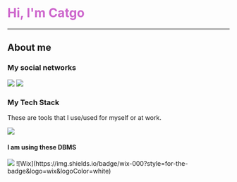 <h1 style="color: #cd66cc">Hi, I'm Catgo</h1>
<hr>
<h2>About me</h2>
<h3>My social networks</h3>
<img src="https://img.shields.io/badge/Discord-%235865F2.svg?style=for-the-badge&logo=discord&logoColor=white">
<img src="https://img.shields.io/badge/YouTube-%23FF0000.svg?style=for-the-badge&logo=YouTube&logoColor=white">
<h3>My Tech Stack</h3>
<p>These are tools that I use/used for myself or at work.</p>
<img src="https://img.shields.io/badge/python-3670A0?style=for-the-badge&logo=python&logoColor=ffdd54">
<h4>I am using these DBMS</h4
<img src="https://img.shields.io/badge/mysql-%2300f.svg?style=for-the-badge&logo=mysql&logoColor=white">
<img src="https://img.shields.io/badge/sqlite-%2307405e.svg?style=for-the-badge&logo=sqlite&logoColor=white">
![Wix](https://img.shields.io/badge/wix-000?style=for-the-badge&logo=wix&logoColor=white)
<!--
**Kamenshick/Kamenshick** is a ✨ _special_ ✨ repository because its `README.md` (this file) appears on your GitHub profile.

Here are some ideas to get you started:

- 🔭 I’m currently working on ...
- 🌱 I’m currently learning ...
- 👯 I’m looking to collaborate on ...
- 🤔 I’m looking for help with ...
- 💬 Ask me about ...
- 📫 How to reach me: ...
- 😄 Pronouns: ...
- ⚡ Fun fact: ...
-->
